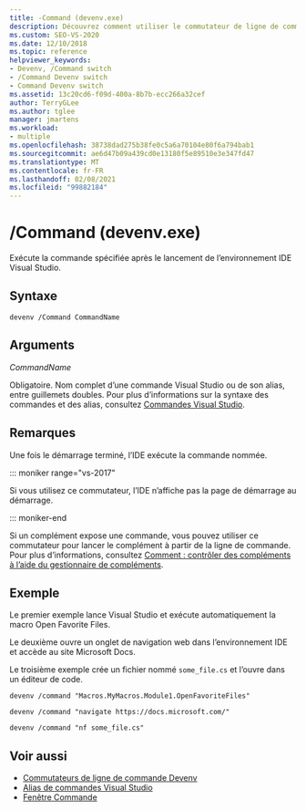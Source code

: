```yaml
---
title: -Command (devenv.exe)
description: Découvrez comment utiliser le commutateur de ligne de commande de la commande devenv pour exécuter une commande spécifiée après avoir lancé l’IDE de Visual Studio.
ms.custom: SEO-VS-2020
ms.date: 12/10/2018
ms.topic: reference
helpviewer_keywords:
- Devenv, /Command switch
- /Command Devenv switch
- Command Devenv switch
ms.assetid: 13c20cd6-f09d-400a-8b7b-ecc266a32cef
author: TerryGLee
ms.author: tglee
manager: jmartens
ms.workload:
- multiple
ms.openlocfilehash: 38738dad275b38fe0c5a6a70104e80f6a794bab1
ms.sourcegitcommit: ae6d47b09a439cd0e13180f5e89510e3e347fd47
ms.translationtype: MT
ms.contentlocale: fr-FR
ms.lasthandoff: 02/08/2021
ms.locfileid: "99882184"
---
```

# <a name="command-devenvexe"></a>/Command (devenv.exe)

Exécute la commande spécifiée après le lancement de l’environnement IDE Visual Studio.

## <a name="syntax"></a>Syntaxe

```shell
devenv /Command CommandName
```

## <a name="arguments"></a>Arguments

*CommandName*

Obligatoire. Nom complet d’une commande Visual Studio ou de son alias, entre guillemets doubles. Pour plus d’informations sur la syntaxe des commandes et des alias, consultez [Commandes Visual Studio](../../ide/reference/visual-studio-commands.md).

## <a name="remarks"></a>Remarques

Une fois le démarrage terminé, l’IDE exécute la commande nommée.

::: moniker range="vs-2017"

Si vous utilisez ce commutateur, l’IDE n’affiche pas la page de démarrage au démarrage.

::: moniker-end

Si un complément expose une commande, vous pouvez utiliser ce commutateur pour lancer le complément à partir de la ligne de commande. Pour plus d’informations, consultez [Comment : contrôler des compléments à l’aide du gestionnaire de compléments](/previous-versions/xwdatdwh(v=vs.140)).

## <a name="example"></a>Exemple

Le premier exemple lance Visual Studio et exécute automatiquement la macro Open Favorite Files.

Le deuxième ouvre un onglet de navigation web dans l’environnement IDE et accède au site Microsoft Docs.

Le troisième exemple crée un fichier nommé `some_file.cs` et l’ouvre dans un éditeur de code.

```shell
devenv /command "Macros.MyMacros.Module1.OpenFavoriteFiles"

devenv /command "navigate https://docs.microsoft.com/"

devenv /command "nf some_file.cs"
```

## <a name="see-also"></a>Voir aussi

- [Commutateurs de ligne de commande Devenv](../../ide/reference/devenv-command-line-switches.md)
- [Alias de commandes Visual Studio](../../ide/reference/visual-studio-command-aliases.md)
- [Fenêtre Commande](command-window.md)
